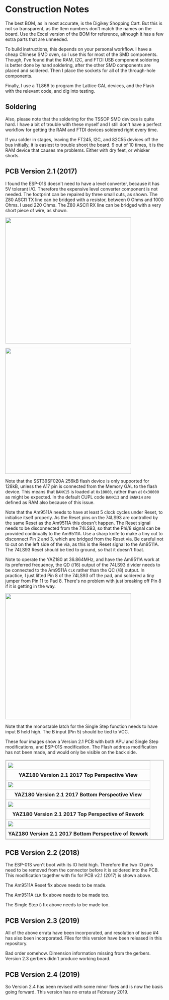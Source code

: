 # Construction Notes

The best BOM, as in most accurate, is the Digikey Shopping Cart. But this is not so transparent, as the Item numbers don't match the names on the board. Use the Excel version of the BOM for reference, although it has a few extra parts that are unneeded.

To build instructions, this depends on your personal workflow. I have a cheap Chinese SMD oven, so I use this for most of the SMD components. Though, I've found that the RAM, I2C, and FTDI USB component soldering is better done by hand soldering, after the other SMD components are placed and soldered. Then I place the sockets for all of the through-hole components.

Finally, I use a TL866 to program the Lattice GAL devices, and the Flash with the relevant code, and dig into testing.

## Soldering

Also, please note that the soldering for the TSSOP SMD devices is quite hard. I have a bit of trouble with these myself and I still don't have a perfect workflow for getting the RAM and FTDI devices soldered right every time.

If you solder in stages, leaving the FT245, I2C, and 82C55 devices off the bus initially, it is easiest to trouble shoot the board. 9 out of 10 times, it is the RAM device that causes me problems. Either with dry feet, or whisker shorts.

## PCB Version 2.1 (2017)

I found the ESP-01S doesn't need to have a level converter, because it has 5V tolerant I/O. Therefore the expensive level converter component is not needed. The footprint can be repaired by three small cuts, as shown. The Z80 ASCI1 TX line can be bridged with a resistor, between 0 Ohms and 1000 Ohms. I used 220 Ohms. The Z80 ASCI1 RX line can be bridged with a very short piece of wire, as shown.

<a href="https://github.com/feilipu/yaz180/blob/master/docs/YAZ180v2.1errata.png" target="_blank"><img src="https://github.com/feilipu/yaz180/blob/master/docs/YAZ180v2.1errata.png" width="400"/></a>

<a href="https://github.com/feilipu/yaz180/blob/master/docs/IMG_1339.JPG" target="_blank"><img src="https://github.com/feilipu/yaz180/blob/master/docs/IMG_1339.JPG" width="400"/></a>

Note that the SST39SF020A 256kB flash device is only supported for 128kB, unless the A17 pin is connected from the Memory GAL to the flash device. This means that `BANK15` is loaded at `0x10000`, rather than at `0x30000` as might be expected. In the default CUPL code `BANK13` and `BANK14` are defined as RAM also because of this issue.

Note that the Am9511A needs to have at least 5 clock cycles under Reset, to initialise itself properly. As the Reset pins on the 74LS93 are controlled by the same Reset as the Am9511A this doesn't happen. The Reset signal needs to be disconnected from the 74LS93, so that the Phi/8 signal can be provided continually to the Am9511A. Use a sharp knife to make a tiny cut to disconnect Pin 2 and 3, which are bridged from the Reset via. Be careful not to cut on the left side of the via, as this is the Reset signal to the Am9511A. The 74LS93 Reset should be tied to ground, so that it doesn't float.

Note to operate the YAZ180 at 36.864MHz, and have the Am9511A work at its preferred frequency, the QD (/16) output of the 74LS93 divider needs to be connected to the Am9511A `CLK` rather than the QC (/8) output. In practice, I just lifted Pin 8 of the 74LS93 off the pad, and soldered a tiny jumper from Pin 11 to Pad 8. There's no problem with just breaking off Pin 8 if it is getting in the way.

<a href="https://github.com/feilipu/yaz180/raw/master/docs/YAZ180v21%20_APUerrata.png" target="_blank"><img src="https://github.com/feilipu/yaz180/raw/master/docs/YAZ180v21%20_APUerrata.png" width="400"/></a>

Note that the monostable latch for the Single Step function needs to have input B held high. The B input (Pin 5) should be tied to VCC.

These four images show a Version 2.1 PCB with both APU and Single Step modifications, and ESP-01S modification. The Flash address modification has not been made, and would only be visible on the back side.

<div>
<table style="border: 2px solid #cccccc;">
<tbody>
<tr>
<td style="border: 1px solid #cccccc; padding: 6px;"><a href="https://github.com/feilipu/yaz180/raw/master/docs/IMG_1606.jpg" target="_blank"><img src="https://github.com/feilipu/yaz180/raw/master/docs/IMG_1606.jpg"/></a></td>
</tr>
<tr>
<th style="border: 1px solid #cccccc; padding: 6px;"><centre>YAZ180 Version 2.1 2017 Top Perspective View<center></th>
</tr>
<tr>
<td style="border: 1px solid #cccccc; padding: 6px;"><a href="https://github.com/feilipu/yaz180/raw/master/docs/IMG_1607.jpg" target="_blank"><img src="https://github.com/feilipu/yaz180/raw/master/docs/IMG_1607.jpg"/></a></td>
</tr>
<tr>
<th style="border: 1px solid #cccccc; padding: 6px;"><centre>YAZ180 Version 2.1 2017 Bottom Perspective View<center></th>
</tr>
<tr>
<td style="border: 1px solid #cccccc; padding: 6px;"><a href="https://github.com/feilipu/yaz180/raw/master/docs/P1090781.JPG" target="_blank"><img src="https://github.com/feilipu/yaz180/raw/master/docs/P1090781.JPG"/></a></td>
</tr>
<tr>
<th style="border: 1px solid #cccccc; padding: 6px;"><centre>YAZ180 Version 2.1 2017 Top Perspective of Rework<center></th>
</tr>
<tr>
<td style="border: 1px solid #cccccc; padding: 6px;"><a href="https://github.com/feilipu/yaz180/raw/master/docs/P1090780.JPG" target="_blank"><img src="https://github.com/feilipu/yaz180/raw/master/docs/P1090780.JPG"/></a></td>
</tr>
<tr>
<th style="border: 1px solid #cccccc; padding: 6px;"><centre>YAZ180 Version 2.1 2017 Bottom Perspective of Rework<center></th>
</tr>
</tbody>
</table>
</div>

## PCB Version 2.2 (2018)

The ESP-01S won't boot with its IO held high. Therefore the two IO pins need to be removed from the connector before it is soldered into the PCB. This modification together with fix for PCB v2.1 (2017) is shown above.

The Am9511A Reset fix above needs to be made.

The Am9511A `CLK` fix above needs to be made too.

The Single Step `B` fix above needs to be made too.

## PCB Version 2.3 (2019)

All of the above errata have been incorporated, and resolution of issue #4 has also been incorporated.
Files for this version have been released in this repository.

Bad order somehow. Dimension information missing from the gerbers.
Version 2.3 gerbers didn't produce working board.

## PCB Version 2.4 (2019)

So Version 2.4 has been revised with some minor fixes and is now the basis going forward. This version  has no errata at February 2019.

